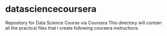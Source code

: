 # datasciencecoursera
Repository for Data Science Course via Coursera
This directory will contain all the practical files that i create following coursera instructions.
